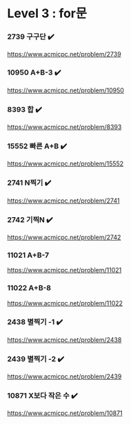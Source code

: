 Level 3 : for문
===

### 2739 구구단 ✔️
https://www.acmicpc.net/problem/2739

### 10950 A+B-3 ✔️
https://www.acmicpc.net/problem/10950

### 8393 합 ✔️
https://www.acmicpc.net/problem/8393

### 15552 빠른 A+B ✔️
https://www.acmicpc.net/problem/15552

### 2741 N찍기 ✔️
https://www.acmicpc.net/problem/2741

### 2742 기찍N ✔️
https://www.acmicpc.net/problem/2742

### 11021 A+B-7 
https://www.acmicpc.net/problem/11021

### 11022 A+B-8 
https://www.acmicpc.net/problem/11022

### 2438 별찍기 -1 ✔️
https://www.acmicpc.net/problem/2438

### 2439 별찍기 -2 ✔️
https://www.acmicpc.net/problem/2439

### 10871 X보다 작은 수 ✔️
https://www.acmicpc.net/problem/10871
